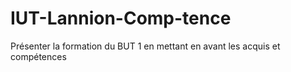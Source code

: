 # IUT-Lannion-Comp-tence
Présenter la formation du BUT 1 en mettant en avant les acquis et compétences
